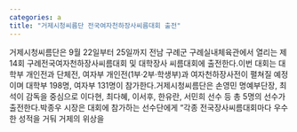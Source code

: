 ```yaml
---
categories: a
title: "거제시청씨름단 전국여자천하장사씨름대회 출전"
---
```

거제시청씨름단은 9월 22일부터 25일까지 전남 구례군 구례실내체육관에서 열리는 제14회 구례전국여자천하장사씨름대회 및 대학장사 씨름대회에 출전한다.이번 대회는 대학부 개인전과 단체전, 여자부 개인전(1부·2부·학생부)과 여자천하장사전이 펼쳐질 예정이며 대학부 198명, 여자부 131명이 참가한다.거제시청씨름단은 손영민 명예부단장, 최석이 감독을 중심으로 이다현, 최다혜, 이서후, 한유란, 서민희 선수 등 총 5명의 선수가 출전한다.박종우 시장은 대회에 참가하는 선수단에게 “각종 전국장사씨름대회마다 우수한 성적을 거둬 거제의 위상을